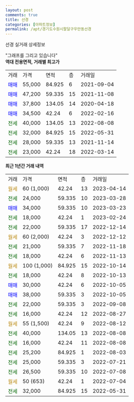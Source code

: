 ```yaml
---
layout: post
comments: true
title: 선경
categories: [아파트정보]
permalink: /apt/경기도수원시팔달구우만동선경
---
```


선경 실거래 상세정보

<script type="text/javascript">
  google.charts.load('current', {'packages':['line', 'corechart']});
  google.charts.setOnLoadCallback(drawChart);

  function drawChart() {
    var data = new google.visualization.DataTable();
    data.addColumn('date', '거래일');
    data.addColumn('number', "매매");
    data.addColumn('number', "전세");
    data.addColumn('number', "전매");

    data.addRows([[new Date(Date.parse("2023-04-14")), null, null, null], [new Date(Date.parse("2023-03-28")), null, 24000, null], [new Date(Date.parse("2023-03-23")), 34000, null, null], [new Date(Date.parse("2023-02-24")), null, 18000, null], [new Date(Date.parse("2022-12-14")), null, 22000, null], [new Date(Date.parse("2022-12-12")), null, null, null], [new Date(Date.parse("2022-11-18")), null, 21000, null], [new Date(Date.parse("2022-11-13")), null, 18000, null], [new Date(Date.parse("2022-10-14")), null, null, null], [new Date(Date.parse("2022-10-13")), null, 18000, null], [new Date(Date.parse("2022-10-05")), 30000, null, null], [new Date(Date.parse("2022-10-05")), 38000, null, null], [new Date(Date.parse("2022-09-08")), null, 22000, null], [new Date(Date.parse("2022-08-27")), null, 16000, null], [new Date(Date.parse("2022-08-12")), null, null, null], [new Date(Date.parse("2022-08-08")), null, 40000, null], [new Date(Date.parse("2022-08-08")), null, 16000, null], [new Date(Date.parse("2022-08-03")), null, 25200, null], [new Date(Date.parse("2022-07-21")), null, 25000, null], [new Date(Date.parse("2022-07-08")), null, 26500, null], [new Date(Date.parse("2022-07-04")), null, null, null], [new Date(Date.parse("2022-05-31")), null, 32000, null]]);

    var options = {
      hAxis: {
        format: 'yyyy/MM/dd'
      },    
      lineWidth: 0,
      pointsVisible: true,    
      title: '최근 1년간 유형별 실거래가 분포',
      legend: { position: 'bottom' }
    };

    var formatter = new google.visualization.NumberFormat({pattern:'###,###'} );
    formatter.format(data, 1);
    formatter.format(data, 2);
    
    setTimeout(function() {
        var chart = new google.visualization.LineChart(document.getElementById('columnchart_material'));
        chart.draw(data, (options));
        document.getElementById('loading').style.display = 'none';
    }, 200);
  }
</script>


<div id="loading" style="z-index:20; display: block; margin-left: 0px">"그래프를 그리고 있습니다"</div>
<div id="columnchart_material" style="width: 95%; margin-left: 0px; display: block"></div>
<!-- contents start -->
<b>역대 전용면적, 거래별 최고가</b>
<table class="sortable">
    <tr>
      <td>거래</td>
      <td>가격</td>
      <td>면적</td>
      <td>층</td>
      <td>거래일</td>
    </tr>
        <tr>
          <td><a style="color: blue">매매</a></td>
          <td>55,000</td>
          <td>84.925</td>
          <td>6</td>
          <td>2021-09-04</td>
        </tr>            <tr>
          <td><a style="color: blue">매매</a></td>
          <td>47,200</td>
          <td>59.335</td>
          <td>15</td>
          <td>2021-11-08</td>
        </tr>            <tr>
          <td><a style="color: blue">매매</a></td>
          <td>37,800</td>
          <td>134.05</td>
          <td>14</td>
          <td>2020-04-18</td>
        </tr>            <tr>
          <td><a style="color: blue">매매</a></td>
          <td>34,500</td>
          <td>42.24</td>
          <td>6</td>
          <td>2022-02-16</td>
        </tr>        
        <tr>
              <td><a style="color: darkgreen">전세</a></td>
              <td>40,000</td>
              <td>134.05</td>
              <td>13</td>
              <td>2022-08-08</td>
            </tr>            <tr>
              <td><a style="color: darkgreen">전세</a></td>
              <td>32,000</td>
              <td>84.925</td>
              <td>15</td>
              <td>2022-05-31</td>
            </tr>            <tr>
              <td><a style="color: darkgreen">전세</a></td>
              <td>28,000</td>
              <td>59.335</td>
              <td>13</td>
              <td>2021-11-14</td>
            </tr>            <tr>
              <td><a style="color: darkgreen">전세</a></td>
              <td>23,000</td>
              <td>42.24</td>
              <td>18</td>
              <td>2022-03-14</td>
            </tr>        
    
</table>

<b>최근 1년간 거래 내역</b>

<table class="sortable">
    <tr>
      <td>거래</td>
      <td>가격</td>
      <td>면적</td>
      <td>층</td>
      <td>거래일</td>
    </tr>
    <tr>
      <td><a style="color: darkgoldenrod">월세</a></td>
      <td>60 (1,000)</td>
      <td>42.24</td>
      <td>13</td>
      <td>2023-04-14</td>
    </tr>          <tr>
      <td><a style="color: darkgreen">전세</a></td>
      <td>24,000</td>
      <td>59.335</td>
      <td>10</td>
      <td>2023-03-28</td>
    </tr>          <tr>
      <td><a style="color: blue">매매</a></td>
      <td>34,000</td>
      <td>59.335</td>
      <td>10</td>
      <td>2023-03-23</td>
    </tr>          <tr>
      <td><a style="color: darkgreen">전세</a></td>
      <td>18,000</td>
      <td>42.24</td>
      <td>1</td>
      <td>2023-02-24</td>
    </tr>          <tr>
      <td><a style="color: darkgreen">전세</a></td>
      <td>22,000</td>
      <td>59.335</td>
      <td>17</td>
      <td>2022-12-14</td>
    </tr>          <tr>
      <td><a style="color: darkgoldenrod">월세</a></td>
      <td>60 (2,000)</td>
      <td>42.24</td>
      <td>3</td>
      <td>2022-12-12</td>
    </tr>          <tr>
      <td><a style="color: darkgreen">전세</a></td>
      <td>21,000</td>
      <td>59.335</td>
      <td>7</td>
      <td>2022-11-18</td>
    </tr>          <tr>
      <td><a style="color: darkgreen">전세</a></td>
      <td>18,000</td>
      <td>42.24</td>
      <td>6</td>
      <td>2022-11-13</td>
    </tr>          <tr>
      <td><a style="color: darkgoldenrod">월세</a></td>
      <td>100 (1,000)</td>
      <td>84.925</td>
      <td>15</td>
      <td>2022-10-14</td>
    </tr>          <tr>
      <td><a style="color: darkgreen">전세</a></td>
      <td>18,000</td>
      <td>42.24</td>
      <td>8</td>
      <td>2022-10-13</td>
    </tr>          <tr>
      <td><a style="color: blue">매매</a></td>
      <td>30,000</td>
      <td>42.24</td>
      <td>6</td>
      <td>2022-10-05</td>
    </tr>          <tr>
      <td><a style="color: blue">매매</a></td>
      <td>38,000</td>
      <td>59.335</td>
      <td>3</td>
      <td>2022-10-05</td>
    </tr>          <tr>
      <td><a style="color: darkgreen">전세</a></td>
      <td>22,000</td>
      <td>59.335</td>
      <td>3</td>
      <td>2022-09-08</td>
    </tr>          <tr>
      <td><a style="color: darkgreen">전세</a></td>
      <td>16,000</td>
      <td>42.24</td>
      <td>12</td>
      <td>2022-08-27</td>
    </tr>          <tr>
      <td><a style="color: darkgoldenrod">월세</a></td>
      <td>55 (1,500)</td>
      <td>42.24</td>
      <td>9</td>
      <td>2022-08-12</td>
    </tr>          <tr>
      <td><a style="color: darkgreen">전세</a></td>
      <td>40,000</td>
      <td>134.05</td>
      <td>13</td>
      <td>2022-08-08</td>
    </tr>          <tr>
      <td><a style="color: darkgreen">전세</a></td>
      <td>16,000</td>
      <td>42.24</td>
      <td>11</td>
      <td>2022-08-08</td>
    </tr>          <tr>
      <td><a style="color: darkgreen">전세</a></td>
      <td>25,200</td>
      <td>84.925</td>
      <td>1</td>
      <td>2022-08-03</td>
    </tr>          <tr>
      <td><a style="color: darkgreen">전세</a></td>
      <td>25,000</td>
      <td>59.335</td>
      <td>3</td>
      <td>2022-07-21</td>
    </tr>          <tr>
      <td><a style="color: darkgreen">전세</a></td>
      <td>26,500</td>
      <td>59.335</td>
      <td>10</td>
      <td>2022-07-08</td>
    </tr>          <tr>
      <td><a style="color: darkgoldenrod">월세</a></td>
      <td>50 (653)</td>
      <td>42.24</td>
      <td>1</td>
      <td>2022-07-04</td>
    </tr>          <tr>
      <td><a style="color: darkgreen">전세</a></td>
      <td>32,000</td>
      <td>84.925</td>
      <td>15</td>
      <td>2022-05-31</td>
    </tr>      </table>
<!-- contents end -->    

